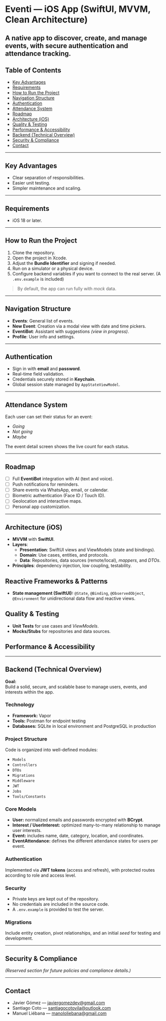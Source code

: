 # Eventi — iOS App (SwiftUI, MVVM, Clean Architecture)

A native app to discover, create, and manage events, with secure authentication and attendance tracking.
---

## Table of Contents
- [Key Advantages](#key-advantages)
- [Requirements](#requirements)
- [How to Run the Project](#how-to-run-the-project)
- [Navigation Structure](#navigation-structure)
- [Authentication](#authentication)
- [Attendance System](#attendance-system)
- [Roadmap](#roadmap)
- [Architecture (iOS)](#architecture-ios)
- [Quality & Testing](#quality--testing)
- [Performance & Accessibility](#performance--accessibility)
- [Backend (Technical Overview)](#backend-technical-overview)
- [Security & Compliance](#security--compliance)
- [Contact](#contact)

---

## Key Advantages
- Clear separation of responsibilities.  
- Easier unit testing.  
- Simpler maintenance and scaling.  

---

## Requirements
- iOS 18 or later.  

---

## How to Run the Project
1. Clone the repository.  
2. Open the project in Xcode.  
3. Adjust the **Bundle Identifier** and signing if needed.  
4. Run on a simulator or a physical device.  
5. Configure backend variables if you want to connect to the real server. (A `.env.example` is included)

> By default, the app can run fully with *mock* data.

---

## Navigation Structure
- **Events**: General list of events.  
- **New Event**: Creation via a modal view with date and time pickers.  
- **EventiBot**: Assistant with suggestions *(view in progress)*.  
- **Profile**: User info and settings.

---

## Authentication
- Sign in with **email** and **password**.  
- Real-time field validation.  
- Credentials securely stored in **Keychain**.  
- Global session state managed by `AppStateViewModel`.

---

## Attendance System
Each user can set their status for an event:
- *Going*  
- *Not going*  
- *Maybe*

The event detail screen shows the live count for each status.

---

## Roadmap
- [ ] Full **EventiBot** integration with AI (text and voice).  
- [ ] Push notifications for reminders.  
- [ ] Share events via WhatsApp, email, or calendar.  
- [ ] Biometric authentication (Face ID / Touch ID).  
- [ ] Geolocation and interactive maps.  
- [ ] Personal app customization.

---

## Architecture (iOS)
- **MVVM** with **SwiftUI**.  
- **Layers**:
  - **Presentation**: SwiftUI views and ViewModels (state and bindings).  
  - **Domain**: Use cases, entities, and protocols.  
  - **Data**: Repositories, data sources (remote/local), *mappers*, and *DTOs*.  
- **Principles**: dependency injection, low coupling, testability.
  
## Reactive Frameworks & Patterns
- **State management (SwiftUI):** `@State`, `@Binding`, `@ObservedObject`, `@Environment` for unidirectional data flow and reactive views.
  
## Quality & Testing
- **Unit Tests** for use cases and *ViewModels*.  
- **Mocks/Stubs** for repositories and data sources.  

## Performance & Accessibility

---

## Backend (Technical Overview)

**Goal:**  
Build a solid, secure, and scalable base to manage users, events, and interests within the app.

### Technology
- **Framework:** Vapor  
- **Tools:** Postman for endpoint testing  
- **Databases:** SQLite in local environment and PostgreSQL in production  

### Project Structure
Code is organized into well-defined modules:
- `Models`
- `Controllers`
- `DTOs`
- `Migrations`
- `Middleware`
- `JWT`
- `Jobs`
- `Tools/Constants`

### Core Models
- **User:** normalized emails and passwords encrypted with **BCrypt**.  
- **Interest / UserInterest:** optimized many-to-many relationship to manage user interests.  
- **Event:** includes name, date, category, location, and coordinates.  
- **EventAttendance:** defines the different attendance states for users per event.

### Authentication
Implemented via **JWT tokens** (access and refresh), with protected routes according to role and access level.

### Security
- Private keys are kept out of the repository.  
- No credentials are included in the source code.  
- A `.env.example` is provided to test the server.

### Migrations
Include entity creation, pivot relationships, and an initial *seed* for testing and development.

---

## Security & Compliance
*(Reserved section for future policies and compliance details.)*

---

## Contact
- Javier Gómez — [javiergomezdev@gmail.com](mailto:javiergomezdev@gmail.com)  
- Santiago Coto — [santiagocotovila@outlook.com](mailto:santiagocotovila@outlook.com)  
- Manuel Liébana — [manololiebana@gmail.com](mailto:manololiebana@gmail.com)
